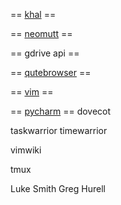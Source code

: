 == [khal](khal) ==

== [neomutt](neomutt) ==

== gdrive api ==

== [qutebrowser](qutebrowser) ==

== [vim](vim) ==

== [pycharm](pycharm) == 
dovecot

taskwarrior
timewarrior

vimwiki

tmux

Luke Smith
Greg Hurell

